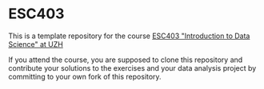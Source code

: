 # ESC403

This is a template repository for the course 
[ESC403 "Introduction to Data Science" at UZH][1]

If you attend the course, you are supposed to clone this repository and
contribute your solutions to the exercises and your data analysis project by
committing to your own fork of this repository.

[1]: https://s3itwiki.uzh.ch/display/esc403spring2017/ESC403+Introduction+to+Data+Science+-+Spring+2017
